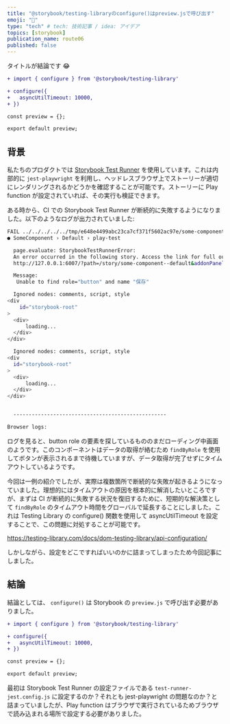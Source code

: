 ```yaml
---
title: "@storybook/testing-libraryのconfigure()はpreview.jsで呼び出す"
emoji: "🙌"
type: "tech" # tech: 技術記事 / idea: アイデア
topics: [storybook]
publication_name: route06
published: false
---
```


タイトルが結論です 😂

```diff js:preview.js
+ import { configure } from '@storybook/testing-library'

+ configure({
+   asyncUtilTimeout: 10000,
+ })

const preview = {};

export default preview;
```

## 背景

私たちのプロダクトでは [Storybook Test Runner](https://github.com/storybookjs/test-runner) を使用しています。これは内部的に `jest-playwright` を利用し、ヘッドレスブラウザ上でストーリーが適切にレンダリングされるかどうかを確認することが可能です。ストーリーに Play function が設定されていれば、その実行も検証できます。

ある時から、CI での Storybook Test Runner が断続的に失敗するようになりました。以下のようなログが出力されていました:

```sh
FAIL ../../../../../tmp/e648e4499abc23ca7cf371f5602ac97e/some-component.test.js (5.182 s)
● SomeComponent › Default › play-test

  page.evaluate: StorybookTestRunnerError:
  An error occurred in the following story. Access the link for full output:
  http://127.0.0.1:6007/?path=/story/some-component--default&addonPanel=storybook/interactions/panel

  Message:
   Unable to find role="button" and name "保存"

  Ignored nodes: comments, script, style
<div
    id="storybook-root"
>
  <div>
      loading...
  </div>
</div>

  Ignored nodes: comments, script, style
<div
  id="storybook-root"
>
  <div>
      loading...
  </div>
</div>


  --------------------------------------------------

Browser logs:
```

ログを見ると、button role の要素を探しているもののまだローディング中画面のようです。このコンポーネントはデータの取得が絡むため `findByRole` を使用してボタンが表示されるまで待機していますが、データ取得が完了せずにタイムアウトしているようです。

今回は一例の紹介でしたが、実際は複数箇所で断続的な失敗が起きるようになっていました。理想的にはタイムアウトの原因を根本的に解消したいところですが、まずは CI が断続的に失敗する状況を復旧するために、短期的な解決策として `findByRole` のタイムアウト時間をグローバルで延長することにしました。これは Testing Library の configure() 関数を使用して asyncUtilTimeout を設定することで、この問題に対処することが可能です。

https://testing-library.com/docs/dom-testing-library/api-configuration/

しかしながら、設定をどこですればいいのかに詰まってしまったため今回記事にしました。

## 結論

結論としては、 `configure()` は Storybook の `preview.js` で呼び出す必要がありました。

```diff js:preview.js
+ import { configure } from '@storybook/testing-library'

+ configure({
+   asyncUtilTimeout: 10000,
+ })

const preview = {};

export default preview;
```

最初は Storybook Test Runner の設定ファイルである `test-runner-jest.config.js` に設定するのか？それとも jest-playwright の問題なのか？と詰まっていましたが、Play function はブラウザで実行されているためブラウザで読み込まれる場所で設定する必要がありました。
